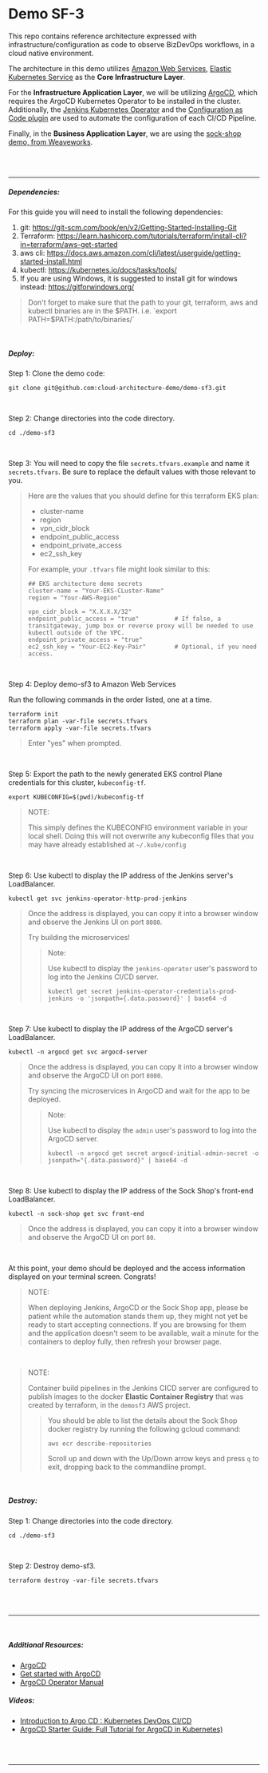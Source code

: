 # Demo SF-3

This repo contains reference architecture expressed with infrastructure/configuration as code to observe BizDevOps workflows, in a cloud native environment.

The architecture in this demo utilizes [Amazon Web Services](https://aws.amazon.com/), [Elastic Kubernetes Service](https://aws.amazon.com/eks/) as the **Core Infrastructure Layer**.


For the **Infrastructure Application Layer**, we will be utilizing [ArgoCD](https://argo-cd.readthedocs.io/), which requires the ArgoCD Kubernetes Operator to be installed in the cluster. 
Additionally, the [Jenkins Kubernetes Operator](https://github.com/jenkinsci/kubernetes-operator) and the [Configuration as Code plugin](https://github.com/jenkinsci/configuration-as-code-plugin) are used to automate the configuration of each CI/CD Pipeline.

Finally, in the **Business Application Layer**, we are using the [sock-shop demo, from Weaveworks](https://microservices-demo.github.io/).

<br>

<br>

---

##### Dependencies:

For this guide you will need to install the following dependencies:

1. git: https://git-scm.com/book/en/v2/Getting-Started-Installing-Git
2. Terraform: https://learn.hashicorp.com/tutorials/terraform/install-cli?in=terraform/aws-get-started
3. aws cli: https://docs.aws.amazon.com/cli/latest/userguide/getting-started-install.html
4. kubectl: https://kubernetes.io/docs/tasks/tools/
5. If you are using Windows, it is suggested to install git for windows instead: https://gitforwindows.org/

> Don't forget to make sure that the path to your git, terraform, aws and kubectl binaries are in the $PATH. i.e. `export PATH=$PATH:/path/to/binaries/`
   
<br>

##### Deploy:
Step 1: Clone the demo code:
```
git clone git@github.com:cloud-architecture-demo/demo-sf3.git
```

<br>

Step 2: Change directories into the code directory.
```
cd ./demo-sf3
```

<br>

Step 3: You will need to copy the file `secrets.tfvars.example` and name it `secrets.tfvars`. Be sure to replace the default values with those relevant to you.

> Here are the values that you should define for this terraform EKS plan:
> - cluster-name
> - region
> - vpn_cidr_block
> - endpoint_public_access
> - endpoint_private_access
> - ec2_ssh_key
>
> For example, your `.tfvars` file might look similar to this:
> ```
> ## EKS architecture demo secrets
> cluster-name = "Your-EKS-CLuster-Name"
> region = "Your-AWS-Region"
> 
> vpn_cidr_block = "X.X.X.X/32"
> endpoint_public_access = "true"          # If false, a transitgateway, jump box or reverse proxy will be needed to use kubectl outside of the VPC.
> endpoint_private_access = "true"
> ec2_ssh_key = "Your-EC2-Key-Pair"        # Optional, if you need access.
> ```

<br>

Step 4: Deploy demo-sf3 to Amazon Web Services

Run the following commands in the order listed, one at a time.
```
terraform init
terraform plan -var-file secrets.tfvars
terraform apply -var-file secrets.tfvars
```
> Enter "yes" when prompted.

<br>

Step 5: Export the path to the newly generated EKS control Plane credentials for this cluster, `kubeconfig-tf`.
```
export KUBECONFIG=$(pwd)/kubeconfig-tf
```
> NOTE: 
>
> This simply defines the KUBECONFIG environment variable in your local shell.
> Doing this will not overwrite any kubeconfig files that you may have already established at `~/.kube/config`

<br>

Step 6: Use kubectl to display the IP address of the Jenkins server's LoadBalancer.
```
kubectl get svc jenkins-operator-http-prod-jenkins
```
> Once the address is displayed, you can copy it into a browser window and observe the Jenkins UI on port `8080`.
>
> Try building the microservices!
> 
>> Note:
>>
>> Use kubectl to display the `jenkins-operator` user's password to log into the Jenkins CI/CD server.
>> ```
>> kubectl get secret jenkins-operator-credentials-prod-jenkins -o 'jsonpath={.data.password}' | base64 -d
>> ```

<br>

Step 7: Use kubectl to display the IP address of the ArgoCD server's LoadBalancer.
```
kubectl -n argocd get svc argocd-server
```
>
> Once the address is displayed, you can copy it into a browser window and observe the ArgoCD UI on port `8080`.
>
> Try syncing the microservices in ArgoCD and wait for the app to be deployed.
> 
>> Note:
>>
>> Use kubectl to display the `admin` user's password to log into the ArgoCD server.
>> ```
>> kubectl -n argocd get secret argocd-initial-admin-secret -o jsonpath="{.data.password}" | base64 -d
>> ```

<br>

Step 8: Use kubectl to display the IP address of the Sock Shop's front-end LoadBalancer.
```
kubectl -n sock-shop get svc front-end
```
> Once the address is displayed, you can copy it into a browser window and observe the ArgoCD UI on port `80`.
>

<br>

At this point, your demo should be deployed and the access information displayed on your terminal screen. Congrats!

> NOTE: 
>
> When deploying Jenkins, ArgoCD or the Sock Shop app, please be patient while the automation stands them up, they might not yet be ready to start accepting connections. If you are browsing for them and the application doesn't seem to be available, wait a minute for the containers to deploy fully, then refresh your browser page.

<br>

> NOTE: 
>
> Container build pipelines in the Jenkins CICD server are configured to publish images to the docker **Elastic Container Registry** that was created by terraform, in the `demosf3` AWS project.
>> 
>> You should be able to list the details about the Sock Shop docker registry by running the following gcloud command:
>> ```
>> aws ecr describe-repositories
>> ```
>> Scroll up and down with the Up/Down arrow keys and press `q` to exit, dropping back to the commandline prompt.

<br>

##### Destroy:
Step 1: Change directories into the code directory.
```
cd ./demo-sf3
```

<br>


Step 2: Destroy demo-sf3.
```
terraform destroy -var-file secrets.tfvars
```

<br>

<br>

---

<br>


##### Additional Resources:

- [ArgoCD](https://argo-cd.readthedocs.io/)
- [Get started with ArgoCD](https://argo-cd.readthedocs.io/en/stable/getting_started/)
- [ArgoCD Operator Manual](https://argo-cd.readthedocs.io/en/stable/operator-manual/architecture/)

##### Videos:
- [Introduction to Argo CD : Kubernetes DevOps CI/CD](https://youtu.be/2WSJF7d8dUg)
- [ArgoCD Starter Guide: Full Tutorial for ArgoCD in Kubernetes)](https://youtu.be/JLrR9RV9AFA)

<br>

<br>

---

<br>
